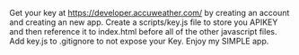 Get your key at https://developer.accuweather.com/ by creating an account and creating an new app.
Create a scripts/key.js file to store you APIKEY and then reference it to index.html before all of the other javascript files.
Add key.js to .gitignore to not expose your Key.
Enjoy my SIMPLE app.
